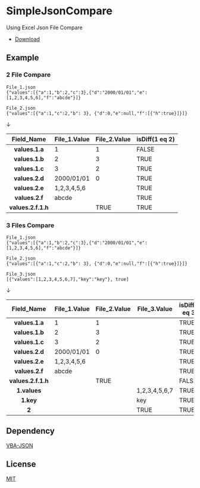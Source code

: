 # SimpleJsonCompare

Using Excel Json File Compare

- [Download](https://github.com/xiz2002/SimpleJsonCompare/releases/latest)

## Example

### 2 File Compare
```
File_1.json
{"values":[{"a":1,"b":2,"c":3},{"d":"2000/01/01","e":[1,2,3,4,5,6],"f":"abcde"}]}

File_2.json
{"values":[{"a":1,"c":2,"b": 3}, {"d":0,"e":null,"f":[{"h":true}]}]}
```
↓

| Field_Name | File_1.Value | File_2.Value | isDiff(1 eq 2) |
| :--: | -- | -- | -- | 
| **values.1.a** | 1 | 1 | FALSE |
| **values.1.b** | 2 | 3 | TRUE |
| **values.1.c** | 3 | 2 | TRUE |
| **values.2.d** | 2000/01/01 | 0 | TRUE | 
| **values.2.e** | 1,2,3,4,5,6 | | TRUE | 
| **values.2.f** | abcde | | TRUE | 
| **values.2.f.1.h** | | TRUE | TRUE | 

### 3 Files Compare 
```
File_1.json
{"values":[{"a":1,"b":2,"c":3},{"d":"2000/01/01","e":[1,2,3,4,5,6],"f":"abcde"}]}

File_2.json
{"values":[{"a":1,"c":2,"b": 3}, {"d":0,"e":null,"f":[{"h":true}]}]}

File_3.json
[{"values":[1,2,3,4,5,6,7],"key":"key"}, true]
```
↓

| Field_Name | File_1.Value | File_2.Value | File_3.Value | isDiff(1 eq 3) | isDiff(2 eq 3) | isDiff(1 eq 2) |
| :--: | -- | -- | -- | -- | -- | -- |
| **values.1.a** | 1 | 1 |  | TRUE | TRUE | FALSE |
| **values.1.b** | 2 | 3 |  | TRUE | TRUE | TRUE |
| **values.1.c** | 3 | 2 |  | TRUE | TRUE | TRUE |
| **values.2.d** | 2000/01/01 | 0 |  | TRUE | TRUE | TRUE | 
| **values.2.e** | 1,2,3,4,5,6 | | | TRUE | FALSE | TRUE | 
| **values.2.f** | abcde | | | TRUE | FALSE | TRUE | 
| **values.2.f.1.h** | | TRUE |  | FALSE | TRUE | TRUE | 
| **1.values** | |  | 1,2,3,4,5,6,7 | TRUE | TRUE | FALSE | 
| **1.key** | |  | key | TRUE | TRUE | FALSE | 
| **2** |	 |  | TRUE | TRUE | TRUE | FALSE | 


## Dependency
  [VBA-JSON](https://github.com/VBA-tools/VBA-JSON)

## License
  [MIT](LICENSE)
